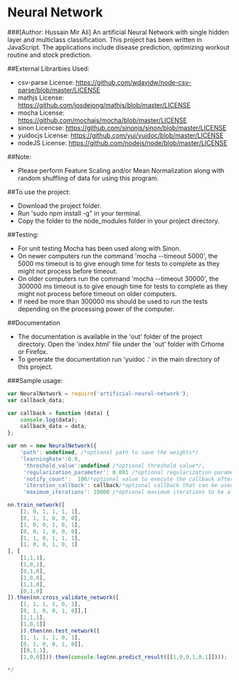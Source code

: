 # Neural Network 
###[Author: Hussain Mir Ali]
An artificial Neural Network with single hidden layer and multiclass classification. This project has been written in JavaScript. The applications include disease prediction, optimizing workout routine and stock prediction. 

##External Librarbies Used:
* csv-parse License: https://github.com/wdavidw/node-csv-parse/blob/master/LICENSE
* mathjs License: https://github.com/josdejong/mathjs/blob/master/LICENSE
* mocha License: https://github.com/mochajs/mocha/blob/master/LICENSE
* sinon Licencse: https://github.com/sinonjs/sinon/blob/master/LICENSE
* yuidocjs License: https://github.com/yui/yuidoc/blob/master/LICENSE
* nodeJS License: https://github.com/nodejs/node/blob/master/LICENSE

##Note: 
* Please perform Feature Scaling and/or Mean Normalization along with random shuffling of data for using this program.



##To use the project:
*  Download the project folder.
*  Run 'sudo npm install -g" in your terminal.
*  Copy the folder to the node_modules folder in your project directory.

##Testing:
* For unit testing Mocha has been used along with Sinon. 
* On newer computers run the command 'mocha --timeout 5000', the 5000 ms timeout is to give enough time for tests to complete as they might not process before timeout. 
* On older computers run the command 'mocha --timeout 30000', the 300000 ms timeout is to give enough time for tests to complete as they might not process before timeout on older computers. 
* If need be more than 300000 ms should be used to run the tests depending on the processing power of the computer. 

##Documentation
*  The documentation is available in the 'out' folder of the project directory. Open the 'index.html' file under the 'out' folder with Crhome or Firefox.
*  To generate the documentation run 'yuidoc .' in the main directory of this project.

###Sample usage:

```javascript
var NeuralNetwork = require('artificial-neural-network');
var callback_data;

var callback = function (data) {
    console.log(data);
    callback_data = data;
};

var nn = new NeuralNetwork({
    'path': undefined, /*optional path to save the weights*/
    'learningRate':0.9, 
     'threshold_value':undefined /*optional threshold value*/, 
     'regularization_parameter': 0.001 /*optional regularization parameter to prevent overfitting*/, 
     'notify_count':  100/*optional value to execute the callback after every x number of iterations*/,
     'iteration_callback': callback/*optional callback that can be used for getting cost and iteration value on every notify count.*/,
     'maximum_iterations': 10000 /*optional maximum iterations to be allowed*/});

nn.train_network([
    [1, 0, 1, 1, 1, 1],
    [0, 1, 1, 0, 0, 0],
    [1, 0, 0, 1, 0, 1],
    [0, 0, 1, 0, 0, 0],
    [1, 1, 0, 1, 1, 1],
    [1, 0, 0, 1, 0, 1]
], [
    [1,1,1],
    [1,0,1],
    [0,1,0],
    [1,0,0],
    [1,1,0],
    [0,1,0]
]).then(nn.cross_validate_network([   
    [1, 1, 1, 1, 0, 1],
    [0, 1, 0, 0, 1, 0]],[
    [1,1,1],
    [1,0,1]]
    )).then(nn.test_network([
    [1, 1, 1, 1, 0, 1],
    [0, 1, 0, 0, 1, 0]],
    [[0,1,1],
    [1,0,0]])).then(console.log(nn.predict_result([[1,0,0,1,0,1]]))); 

*/
```